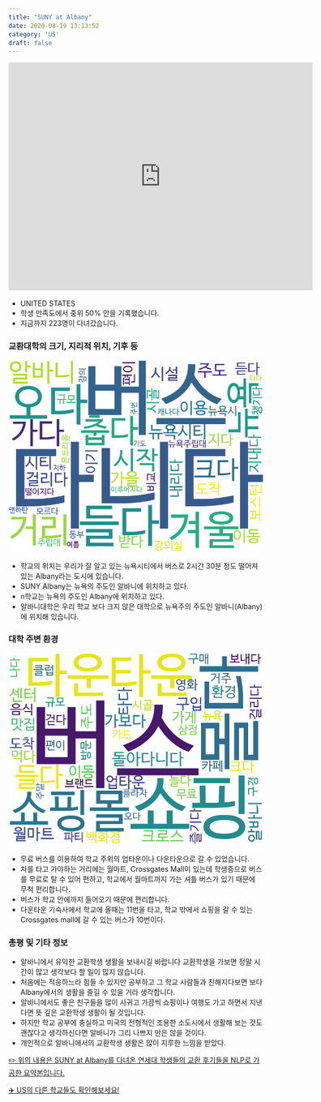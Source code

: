 ```yaml
---
title: "SUNY at Albany"
date: 2020-08-19 13:13:52
category: 'US'
draft: false
---
```


<iframe
width="600"
height="450"
frameborder="0" style="border:0"
src="https://www.google.com/maps/embed/v1/place?key=AIzaSyC9e1AME-pVmWC4hBpFdu5S4dKzyepa3HQ&q=SUNY+at+Albany&center=42.6849814,-73.824773&zoom=14" allowfullscreen>
</iframe>

* UNITED STATES
* 학생 만족도에서 중위 50% 안을 기록했습니다.
* 지금까지 223명이 다녀갔습니다. 

### 교환대학의 크기, 지리적 위치, 기후 등

![gen_info-WordCloud](../univ_wordclouds_okt/gen_info/US000172_gen_info_okt.png)

* 학교의 위치는 우리가 잘 알고 있는 뉴욕시티에서 버스로 2시간 30분 정도 떨어져 있는 Albany라는 도시에 있습니다.
* SUNY Albany는 뉴욕의 주도인 알바니에 위치하고 있다.
* n학교는 뉴욕의 주도인 Albany에 위치하고 있다.
* 알바니대학은 우리 학교 보다 크지 않은 대학으로 뉴욕주의 주도인 알바니(Albany)에 위치해 있습니다.


### 대학 주변 환경

![env_info-WordCloud](../univ_wordclouds_okt/env_info/US000172_env_info_okt.png)

* 무료 버스를 이용하여 학교 주위의 업타운이나 다운타운으로 갈 수 있었습니다.
* 차를 타고 가야하는 거리에는 월마트, Crossgates Mall이 있는데 학생증으로 버스를 무료로 탈 수 있어 편하고, 학교에서 월마트까지 가는 셔틀 버스가 있기 때문에 무척 편리합니다.
* 버스가 학교 안에까지 들어오기 때문에 편리합니다.
* 다운타운 기숙사에서 학교에 올때는 11번을 타고, 학교 밖에서 쇼핑을 갈 수 있는 Crossgates mall에 갈 수 있는 버스가 10번이다.


### 총평 및 기타 정보 
* 알바니에서 유익한 교환학생 생활을 보내시길 바랍니다 교환학생을 가보면 정말 시간이 많고 생각보다 할 일이 많지 않습니다.
* 처음에는 적응하느라 힘들 수 있지만 공부하고 그 학교 사람들과 친해지다보면 보다 Albany에서의 생활을 즐길 수 있을 거라 생각합니다.
* 알바니에서도 좋은 친구들을 많이 사귀고 가끔씩 쇼핑이나 여행도 가고 하면서 지낸다면 뜻 깊은 교환학생 생활이 될 것입니다.
* 하지만 학교 공부에 충실하고 미국의 전형적인 조용한 소도시에서 생활해 보는 것도 괜찮다고 생각하신다면 알바니가 그리 나쁘지 만은 않을 것이다.
* 개인적으로 알바니에서의 교환학생 생활은 많이 지루한 느낌을 받았다.


[✏️ 위의 내용은 SUNY at Albany를 다녀온 연세대 학생들의 교환 후기들을 NLP로 가공한 요약본입니다.](http://oia.yonsei.ac.kr/partner/expReport.asp?ucode=US000172&bgbn=A)

[✈️ US의 다른 학교들도 확인해보세요!](https://yonsei-exchange.netlify.app/?category=US)
